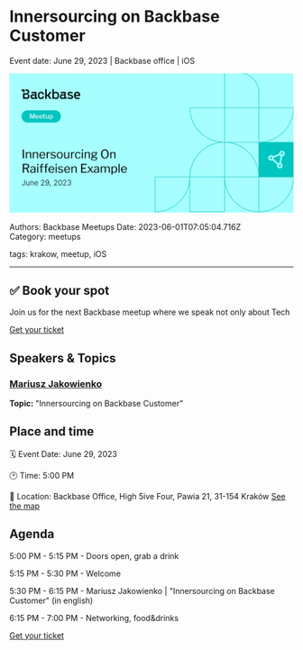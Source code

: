 # Innersourcing on Backbase Customer

Event date: June 29, 2023 | Backbase office | iOS

![](assets/placeholder.webp)

Authors: Backbase Meetups
Date: 2023-06-01T07:05:04.716Z  
Category: meetups

tags: krakow, meetup, iOS
 
--- 

## ✅ Book your spot

Join us for the next Backbase meetup where we speak not only about Tech

[Get your ticket](https://www.meetup.com/backbase-meetups/)

## Speakers & Topics

### [Mariusz Jakowienko](https://www.linkedin.com/in/mariusz-ios-developer/)
**Topic:** "Innersourcing on Backbase Customer"

## Place and time

🗓️ Event Date: June 29, 2023

🕑 Time: 5:00  PM

📍 Location: Backbase Office, High 5ive Four, Pawia 21, 31-154 Kraków
[See the map](https://maps.app.goo.gl/UWpwQ9zNaJBxPLEV9)

## Agenda

5:00 PM - 5:15 PM - Doors open, grab a drink

5:15 PM - 5:30 PM - Welcome

5:30 PM - 6:15 PM - Mariusz Jakowienko | "Innersourcing on Backbase Customer" (in english)

6:15 PM - 7:00 PM - Networking, food&drinks

[Get your ticket](https://www.meetup.com/backbase-meetups/)
